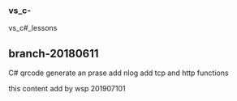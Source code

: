 ### vs_c-
vs_c#_lessons
## branch-20180611
C# qrcode generate an prase
add nlog
add tcp and http functions





this content add by wsp 201907101
